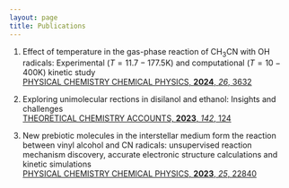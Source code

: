 ```yaml
---
layout: page
title: Publications
---
```


1. Effect of temperature in the gas-phase reaction of CH<sub>3</sub>CN with OH radicals: Experimental $\scriptstyle(T=11.7-177.5 \mathrm{K})$ and computational $\scriptstyle(T=10-400\mathrm{K})$ kinetic study  
   [PHYSICAL CHEMISTRY CHEMICAL PHYSICS, **2024**, _26_, 3632](https://pubs.rsc.org/en/content/articlelanding/2024/cp/d3cp04944b)

2. Exploring unimolecular rections in disilanol and ethanol: Insights and challenges  
[THEORETICAL CHEMISTRY ACCOUNTS, **2023**, _142_, 124](https://link.springer.com/article/10.1007/s00214-023-03062-0)

3. New prebiotic molecules in the interstellar medium form the reaction between vinyl alcohol and CN radicals: unsupervised reaction mechanism discovery, accurate electronic structure calculations and kinetic simulations  
[PHYSICAL CHEMISTRY CHEMICAL PHYSICS, **2023**, _25_, 22840](https://pubs.rsc.org/en/content/articlelanding/2023/cp/d3cp02571c) 
